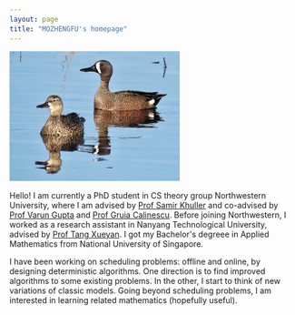 ```yaml
---
layout: page
title: "MOZHENGFU's homepage"
---
```

<img src="ducks.webp" width="300">

Hello! I am currently a PhD student in CS theory group Northwestern University, where I am advised by [Prof Samir Khuller](https://www.samirkhuller.com/) and co-advised by [Prof Varun Gupta](https://www.varungupta.info/) and [Prof Gruia Calinescu](http://www.cs.iit.edu/~calinesc/). 
Before joining Northwestern, I worked as a research assistant in Nanyang Technological University, advised by [Prof Tang Xueyan](https://personal.ntu.edu.sg/asxytang/). 
I got my Bachelor's degreee in Applied Mathematics from National University of Singapore. 

I have been working on scheduling problems: offline and online, by designing deterministic algorithms. One direction is to find improved algorithms to some existing problems. In the other, I start to think of new variations of classic models. Going beyond scheduling problems, I am interested in learning related mathematics (hopefully useful). 
